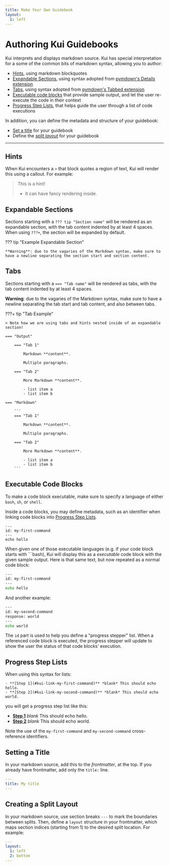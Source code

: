 ```yaml
---
title: Make Your Own Guidebook
layout:
  1: left
---
```


# Authoring Kui Guidebooks

Kui interprets and displays markdown source. Kui has special
interpretation for a some of the common bits of markdown syntax,
allowing you to author:

- [Hints](#hints), using markdown blockquotes
- [Expandable Sections](#expandable-sections), using syntax adopted
  from [pymdown's Details
  extension](https://facelessuser.github.io/pymdown-extensions/extensions/details/)
- [Tabs](#tabs), using syntax adopted from [pymdown's Tabbed
  extension](https://facelessuser.github.io/pymdown-extensions/extensions/tabbed/)
- [Executable code blocks](#executable-code-blocks) that
  provide sample output, and let the user re-execute the code in their
  context
- [Progress Step Lists](#progress-step-lists), that helps
  guide the user through a list of code executions
  
In addition, you can define the metadata and structure of your
guidebook:

- [Set a title](#setting-a-title) for your guidebook
- Define the [_split layout_](#creating-a-split-layout) for your
  guidebook

---

## Hints

When Kui encounters a `>` that block quotes a region of text, Kui will
render this using a callout. For example:

> This is a hint!
> - It can have fancy rendering inside.

## Expandable Sections

Sections starting with a `??? tip "Section name"` will be rendered as
an expandable section, with the tab content indented by at least 4
spaces. When using `???+`, the section will be expanded by default.

??? tip "Example Expandable Section"

    **Warning**: due to the vagaries of the Markdown syntax, make sure to
    have a newline separating the section start and section content.

## Tabs

Sections starting with a `=== "Tab name"` will be rendered as tabs,
with the tab content indented by at least 4 spaces. 

**Warning**: due to the vagaries of the Markdown syntax, make sure to
have a newline separating the tab start and tab content, and also
between tabs.

???+ tip "Tab Example"

    > Note how we are using tabs and hints nested inside of an expandable section!

    === "Output"
        
        === "Tab 1"
    
            Markdown **content**.

            Multiple paragraphs.

        === "Tab 2"

            More Markdown **content**.

            - list item a
            - list item b

    === "Markdown"

        ```
        === "Tab 1"

            Markdown **content**.

            Multiple paragraphs.

        === "Tab 2"

            More Markdown **content**.

            - list item a
            - list item b
        ```

## Executable Code Blocks

To make a code block executable, make sure to specify a language of
either `bash`, `sh`, or `shell`.

Inside a code blocks, you may define metadata, such as an identifier
when linking code blocks into [Progress Step
Lists](#progress-step-lists).

```bashy
---
id: my-first-command
---
echo hello
```

<!-- Hello viewers of the source to this guidebook! Note that we have
used a language of `bashy` here, to prevent Kui from rendering this as
an executable code block. -->

When given one of those executable languages (e.g. if your code block
starts with \`\`\`bash), Kui will display this as a _executable_ code
block with the given sample output. Here is that same text, but now
repeated as a normal code block:

```bash
---
id: my-first-command
---
echo hello
```

And another example:

```bash
---
id: my-second-command
response: world
---
echo world
```

The `id` part is used to help you define a "progress stepper"
list. When a referenced code block is executed, the progress stepper
will update to show the user the status of that code blocks'
execution.

## Progress Step Lists

When using this syntax for lists:

```
- **[Step 1](#kui-link-my-first-command)** *blank* This should echo hello.
- **[Step 2](#kui-link-my-second-command)** *blank* This should echo world.
```

you will get a progress step list like this:

- **[Step 1](#kui-link-my-first-command)** _blank_ This should echo hello.
- **[Step 2](#kui-link-my-second-command)** _blank_ This should echo world.

Note the use of the `my-first-command` and `my-second-command`
cross-reference identifiers.

## Setting a Title

In your markdown source, add this to the _frontmatter_, at the top. If
you already have frontmatter, add only the `title:` line.

```yaml
---
title: My title
---

```

## Creating a Split Layout

In your markdown source, use section breaks `---` to mark the
boundaries between splits. Then, define a `layout` structure in your
frontmatter, which maps section indices (starting from 1) to the
desired split location. For example:

```yaml
---
layout:
  1: left
  2: bottom
---

```

